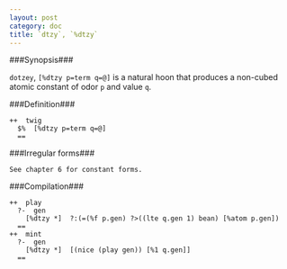 ```yaml
---
layout: post
category: doc
title: `dtzy`, `%dtzy`
---
```


###Synopsis###

`dotzey`, `[%dtzy p=term q=@]` is a natural hoon that produces a
non-cubed atomic constant of odor `p` and value `q`.

###Definition###

    ++  twig  
      $%  [%dtzy p=term q=@]
      ==

###Irregular forms###

    See chapter 6 for constant forms.

###Compilation###
    
    ++  play
      ?-  gen
        [%dtzy *]  ?:(=(%f p.gen) ?>((lte q.gen 1) bean) [%atom p.gen])
      ==
    ++  mint
      ?-  gen
        [%dtzy *]  [(nice (play gen)) [%1 q.gen]]
      ==

